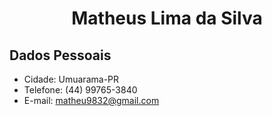 # <center> Matheus Lima da Silva

## Dados Pessoais
* Cidade: Umuarama-PR
* Telefone: (44) 99765-3840
* E-mail: matheu9832@gmail.com
